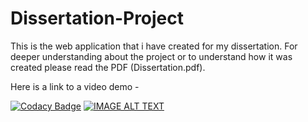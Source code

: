 # Dissertation-Project
This is the web application that i have created for my dissertation.
For deeper understanding about the project or to understand how it was created please read the PDF (Dissertation.pdf).

Here is a link to a video demo -

[![Codacy Badge](https://api.codacy.com/project/badge/Grade/c43c119be3ac4fa5a048a333eaea975d)](https://www.codacy.com/app/ieuan.walker007/Dissertation-Project?utm_source=github.com&utm_medium=referral&utm_content=IeuanWalker/Dissertation-Project&utm_campaign=badger)
[![IMAGE ALT TEXT](http://img.youtube.com/vi/luJhd5diDgg/0.jpg)](http://www.youtube.com/watch?v=luJhd5diDgg "Dissertation Project Demo - A Semantic Web Natural Language Proccessing search engine")
